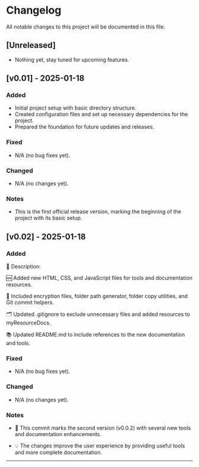 # Changelog

All notable changes to this project will be documented in this file.

## [Unreleased]

- Nothing yet, stay tuned for upcoming features.

## [v0.01] - 2025-01-18

### Added

- Initial project setup with basic directory structure.
- Created configuration files and set up necessary dependencies for the project.
- Prepared the foundation for future updates and releases.

### Fixed

- N/A (no bug fixes yet).

### Changed

- N/A (no changes yet).

### Notes

- This is the first official release version, marking the beginning of the project with its basic setup.

## [v0.02] - 2025-01-18

### Added

📜 Description:

🆕 Added new HTML, CSS, and JavaScript files for tools and documentation resources.

🔐 Included encryption files, folder path generator, folder copy utilities, and Git commit helpers.

🗂 Updated .gitignore to exclude unnecessary files and added resources to myResourceDocs.

📚 Updated README.md to include references to the new documentation and tools.

### Fixed

- N/A (no bug fixes yet).

### Changed

- N/A (no changes yet).

### Notes

- 🎯 This commit marks the second version (v0.0.2) with several new tools and documentation enhancements.

- 💡 The changes improve the user experience by providing useful tools and more complete documentation.

---

